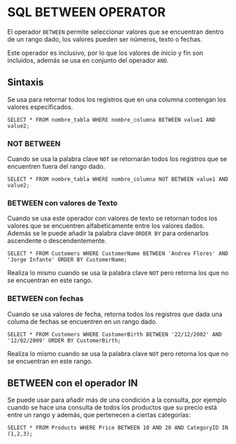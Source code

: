 # SQL BETWEEN OPERATOR

El operador `BETWEEN` permite seleccionar valores que se encuentran dentro de un rango dado, los valores pueden ser números, texto o fechas.

Este operador es inclusivo, por lo que los valores de inicio y fin son incluidos, además se usa en conjunto del operador `AND`.

## Sintaxis

Se usa para retornar todos los registros que en una columna contengan los valores especificados.

```
SELECT * FROM nombre_tabla WHERE nombre_columna BETWEEN value1 AND value2;
```

### NOT BETWEEN

Cuando se usa la palabra clave `NOT` se retornarán todos los registros que se encuentren fuera del rango dado.

```
SELECT * FROM nombre_tabla WHERE nombre_columna NOT BETWEEN value1 AND value2;
```

### BETWEEN con valores de Texto

Cuando se usa este operador con valores de texto se retornan todos los valores que se encuentren alfabeticamente entre los valores dados. Además se le puede añadir la palabra clave `ORDER BY` para ordenarlos ascendente o descendentemente.

```
SELECT * FROM Customers WHERE CustomerName BETWEEN 'Andrea Flores' AND 'Jorge Infante' ORDER BY CustomerName;
```

Realiza lo mismo cuando se usa la palabra clave `NOT` pero retorna los que no se encuentran en este rango.

### BETWEEN con fechas

Cuando se usa valores de fecha, retorna todos los registros que dada una columa de fechas se encuentren en un rango dado.

```
SELECT * FROM Customers WHERE CustomerBirth BETWEEN '22/12/2002' AND '12/02/2009' ORDER BY CustomerBirth;
```

Realiza lo mismo cuando se usa la palabra clave `NOT` pero retorna los que no se encuentran en este rango.

## BETWEEN con el operador IN 

Se puede usar para añadir más de una condición a la consulta, por ejemplo cuando se hace una consulta de todos los productos que su precio está entre un rango y además, que pertenecen a ciertas categorías:


```
SELECT * FROM Products WHERE Price BETWEEN 10 AND 20 AND CategoryID IN (1,2,3);
```

